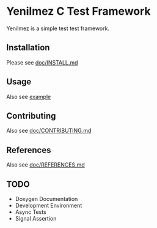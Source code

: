 # Yenilmez C Test Framework
Yenilmez is a simple test test framework. 

## Installation
Please see [doc/INSTALL.md](doc/INSTALL.md)

## Usage
Also see [example](example)

## Contributing
Also see [doc/CONTRIBUTING.md](doc/CONTRIBUTING.md)

## References
Also see [doc/REFERENCES.md](doc/REFERENCES.md)

## TODO
* Doxygen Documentation
* Development Environment
* Async Tests
* Signal Assertion
